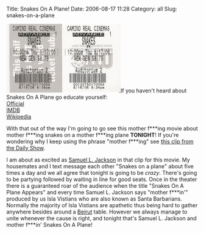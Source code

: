 Title: Snakes On A Plane!
Date: 2006-08-17 11:28
Category: all
Slug: snakes-on-a-plane

![Snakes on a Plane Ticket][]If you haven't heard about Snakes On A Plane go
educate yourself:  
[Official][]  
[IMDB][]  
[Wikipedia][]

With that out of the way I'm going to go see this mother f\*\*\*ing movie about
mother f\*\*\*ing snakes on a mother f\*\*\*ing plane **TONIGHT**! If you're
wondering why I keep using the phrase "mother f\*\*\*ing" see [this clip from
the Daily Show][].

I am about as excited as [Samuel L. Jackson][] in that clip for this movie. My
housemates and I text message each other "Snakes on a plane" about five times a
day and we all agree that tonight is going to be *crazy*. There's going to be
partying followed by waiting in line for good seats. Once in the theater there
is a guaranteed roar of the audience when the title "Snakes On A Plane Appears"
and every time Samuel L. Jackson says "mother f\*\*\*in'" produced by us Isla
Vistians who are also known as Santa Barbarians. Normally the majority of Isla
Vistians are apathetic thus being hard to gather anywhere besides around a
[Beirut][] table. However we always manage to unite whenever the cause is
right, and tonight that's Samuel L. Jackson and mother f\*\*\*in' Snakes On A
Plane!

  [Snakes on a Plane Ticket]: /images/2006/09/snakes.jpg
  [Official]: http://www.snakesonaplane.com/
  [IMDB]: http://www.imdb.com/title/tt0417148/
  [Wikipedia]: http://en.wikipedia.org/wiki/Snakes_on_a_plane
  [this clip from the Daily Show]: http://www.youtube.com/watch?v=BZijbpxNXII
  [Samuel L. Jackson]: http://en.wikipedia.org/wiki/Samuel_L._Jackson
  [Beirut]: http://en.wikipedia.org/wiki/Beer_Pong
